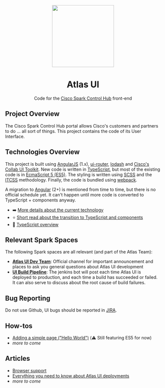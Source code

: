 <div align="center">
  <img width="200" height="200" src="https://sqbu-github.cisco.com/storage/user/357/files/92225bf8-07fc-11e7-98eb-41ccb439573b">
  <h1>Atlas UI</h1>
  <p>Code for the <a href="https://admin.ciscospark.com">Cisco Spark Control Hub</a> front-end<p>
</div>

## Project Overview

The Cisco Spark Control Hub portal allows Cisco's customers and partners to do … all sort of things. This project contains the code of its User Interface.

## Technologies Overview

This project is built using [AngularJS](https://angularjs.org) (1.x), [ui-router](https://github.com/angular-ui/ui-router), [lodash](https://lodash.com) and [Cisco's Collab UI Toolkit](http://collab-ui.cisco.com). New code is written in [TypeScript](https://www.typescriptlang.org), but most of the existing code is in [EcmaScript 5 (ES5)](https://en.wikipedia.org/wiki/ECMAScript#5th_Edition). The styling is written using [SCSS](http://sass-lang.com/guide) and the [ITCSS](https://github.com/ahmadajmi/awesome-itcss) methodology. Finally, the code is bundled using [webpack](https://webpack.github.io).

A migration to [Angular](https://angular.io) (2+) is mentioned from time to time, but there is no official schedule yet. It can't happen until more code is converted to TypeScript + components anyway.

* :arrow_right: [More details about the current technology](./technology.md)
* :star: [Short read about the transition to TypeScript and components](./transition-why.md)
* :hammer: [TypeScript overview](./typescript-overview.md)

## Relevant Spark Spaces

The following Spark spaces are all relevant (and part of the Atlas Team):
* [**Atlas UI Dev Team**](https://web.ciscospark.com/rooms/c326a730-826b-11e5-9361-3daf1bba596b): Official channel for important announcement and places to ask you general questions about Atlas UI development
* [**UI Build Pipeline**](https://web.ciscospark.com/rooms/dad3d170-d6ce-11e5-b264-a96ee13550d5): The jenkins bot will post each time Atlas UI is deployed to production, and each time a build has succeeded or failed. It can also serve to discuss about the root cause of build failures.

## Bug Reporting

Do not use Github, UI bugs should be reported in [JIRA](https://jira-eng-chn-sjc1.cisco.com/jira/projects/ATLAS).

## How-tos

* [Adding a simple page ("Hello World")](./hello-world.md) (:warning: Still featuring ES5 for now)
* *more to come*

## Articles

* [Browser support](./browser-support.md)
* [Everything you need to know about Atlas UI deployments](./deployments.md)
* *more to come*
